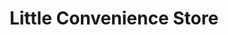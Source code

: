 ---
title: "Little Convenience Store"
url: /eastbourne/little-convenience-store/
shop: convenience
---